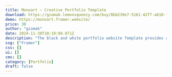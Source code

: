 ```yaml
---
title: Monoart — Creative Portfolio Template
download: https://giomak.lemonsqueezy.com/buy/8bb239e7-5161-42ff-a610-f22a32888fb7
demo: https://monoart.framer.website/
price: 30
author: "giomak"
date: 2024-11-30T10:10:09.071Z
description: "The black and white portfolio website Template provides a clean, timeless canvas to showcase your creative work."
ssg: ["Framer"]
css: []
ui: []
cms: []
category: [Portfolio]
draft: false
---
```

